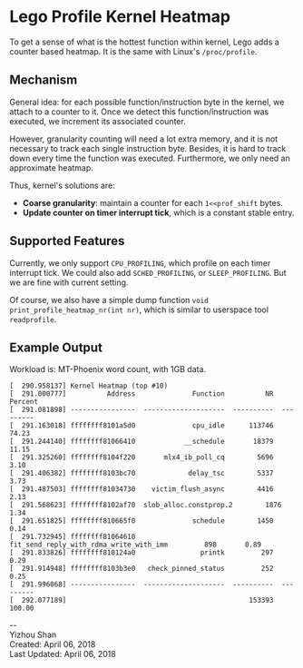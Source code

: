 # Lego Profile Kernel Heatmap

To get a sense of what is the hottest function within kernel, Lego adds a  counter based heatmap. It is the same with Linux's `/proc/profile`.

## Mechanism
General idea: for each possible function/instruction byte in the kernel, we attach to a counter to it. Once we detect this function/instruction was executed, we increment its associated counter.

However, granularity counting will need a lot extra memory, and it is not necessary to track each single instruction byte. Besides, it is hard to track down every time the function was executed. Furthermore, we only need an approximate heatmap.

Thus, kernel's solutions are:

- __Coarse granularity__: maintain a counter for each `1<<prof_shift` bytes.
- __Update counter on timer interrupt tick__, which is a constant stable entry.

## Supported Features

Currently, we only support `CPU_PROFILING`, which profile on each timer interrupt tick. We could also add `SCHED_PROFILING`, or `SLEEP_PROFILING`. But we are fine with current setting.

Of course, we also have a simple dump function `void print_profile_heatmap_nr(int nr)`, which is similar to userspace tool `readprofile`.

## Example Output
Workload is: MT-Phoenix word count, with 1GB data.
```
[  290.958137] Kernel Heatmap (top #10)
[  291.000777]          Address              Function          NR    Percent
[  291.081898] ----------------  --------------------  ----------  ---------
[  291.163018] ffffffff8101a5d0              cpu_idle      113746      74.23
[  291.244140] ffffffff81066410            __schedule       18379      11.15
[  291.325260] ffffffff8104f220       mlx4_ib_poll_cq        5696       3.10
[  291.406382] ffffffff8103bc70             delay_tsc        5337       3.73
[  291.487503] ffffffff81034730    victim_flush_async        4416       2.13
[  291.568623] ffffffff8102af70  slob_alloc.constprop.2        1876       1.34
[  291.651825] ffffffff810665f0              schedule        1450       0.14
[  291.732945] ffffffff81064610  fit_send_reply_with_rdma_write_with_imm         898       0.89
[  291.833826] ffffffff810124a0                printk         297       0.29
[  291.914948] ffffffff8103b3e0   check_pinned_status         252       0.25
[  291.996068] ----------------  --------------------  ----------  ---------
[  292.077189]                                             153393     100.00
```

--  
Yizhou Shan  
Created: April 06, 2018  
Last Updated: April 06, 2018
